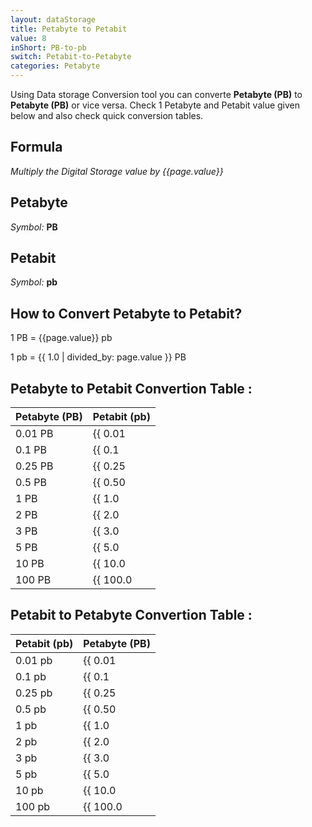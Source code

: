 ```yaml
---
layout: dataStorage
title: Petabyte to Petabit
value: 8
inShort: PB-to-pb
switch: Petabit-to-Petabyte
categories: Petabyte
---
```


Using Data storage Conversion tool you can converte **Petabyte (PB)** to **Petabyte (PB)** or vice versa. Check 1 Petabyte and Petabit value given below and also check quick conversion tables.

## Formula
*Multiply the Digital Storage value by {{page.value}}*

## Petabyte
*Symbol:* **PB**

## Petabit
*Symbol:* **pb**

## How to Convert Petabyte to Petabit?

1 PB = {{page.value}} pb

1 pb = {{ 1.0 | divided_by: page.value }} PB


## Petabyte to Petabit Convertion Table :

| Petabyte (PB) | Petabit (pb) |
| ---- | ---- |
| 0.01 PB | {{ 0.01 | times: page.value | round: 12 }} pb |
| 0.1 PB | {{ 0.1 | times: page.value | round: 12 }} pb |
| 0.25 PB | {{ 0.25 | times: page.value | round: 12 }} pb |
| 0.5 PB | {{ 0.50 | times: page.value | round: 12 }} pb |
| 1 PB | {{ 1.0 | times: page.value | round: 12 }} pb |
| 2 PB | {{ 2.0 | times: page.value | round: 12 }} pb |
| 3 PB | {{ 3.0 | times: page.value | round: 12 }} pb |
| 5 PB | {{ 5.0 | times: page.value | round: 12 }} pb |
| 10 PB | {{ 10.0 | times: page.value | round: 12 }} pb |
| 100 PB | {{ 100.0 | times: page.value | round: 12 }} pb |

## Petabit to Petabyte Convertion Table :

| Petabit (pb) | Petabyte (PB) |
| ---- | ---- |
| 0.01 pb | {{ 0.01 | divided_by: page.value | round: 12 }} PB |
| 0.1 pb | {{ 0.1 | divided_by: page.value | round: 12 }} PB |
| 0.25 pb | {{ 0.25 | divided_by: page.value | round: 12 }} PB |
| 0.5 pb | {{ 0.50 | divided_by: page.value | round: 12 }} PB |
| 1 pb | {{ 1.0 | divided_by: page.value | round: 12 }} PB |
| 2 pb | {{ 2.0 | divided_by: page.value | round: 12 }} PB |
| 3 pb | {{ 3.0 | divided_by: page.value | round: 12 }} PB |
| 5 pb | {{ 5.0 | divided_by: page.value | round: 12 }} PB |
| 10 pb | {{ 10.0 | divided_by: page.value | round: 12 }} PB |
| 100 pb | {{ 100.0 | divided_by: page.value | round: 12 }} PB |


<script>
document.getElementById('selectInput')[20].selected = true
document.getElementById('selectOutput')[18].selected = true
</script>
